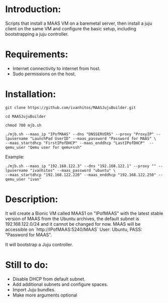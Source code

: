 # Introduction:

Scripts that install a MAAS VM on a baremetal server, then install a juju client on the same VM and configure the basic setup, including bootstrapping a juju controller.


# Requirements:

- Internet connectivity to internet from host.
- Sudo permissions on the host.


# Installation:

```
git clone https://github.com/ivanhitos/MAASJujuBuilder.git

cd MAASJujuBuilder

chmod 700 mjb.sh

./mjb.sh --maas_ip "IPofMAAS" --dns "DNSSERVERS" --proxy "ProxyIP" --lpusername "LaunchPad UserID" --maas_password "Password for MAAS" \
--maas_startdhcp "FirstIPofDHCP" --maas_enddhcp "LastIPofDHCP"  --qemu_user "Qemu user for qemu+ssh"
```

Example:
```
./mjb.sh --maas_ip "192.168.122.3" --dns "192.168.122.1" --proxy "" --lpusername "ivanhitos" --maas_password "ubuntu" \
--maas_startdhcp "192.168.122.220" --maas_enddhcp "192.168.122.250" --qemu_user "ivan"
```



# Description:

It will create a Bionic VM called MAAS1 on "IPofMAAS" with the latest stable version of MAAS from the Ubuntu archives, the default subnet is 192.168.122.0/24 and it cannot be changed for now. MAAS will be accessible on ´http://IPofMAAS:5240/MAAS´ User: Ubuntu, PASS: "Password for MAAS". 

It will bootstrap a Juju controller.



# Still to do:
- Disable DHCP from default subnet.
- Add additional subnets and configure spaces.
- Import Juju bundles.
- Make more arguments optional
